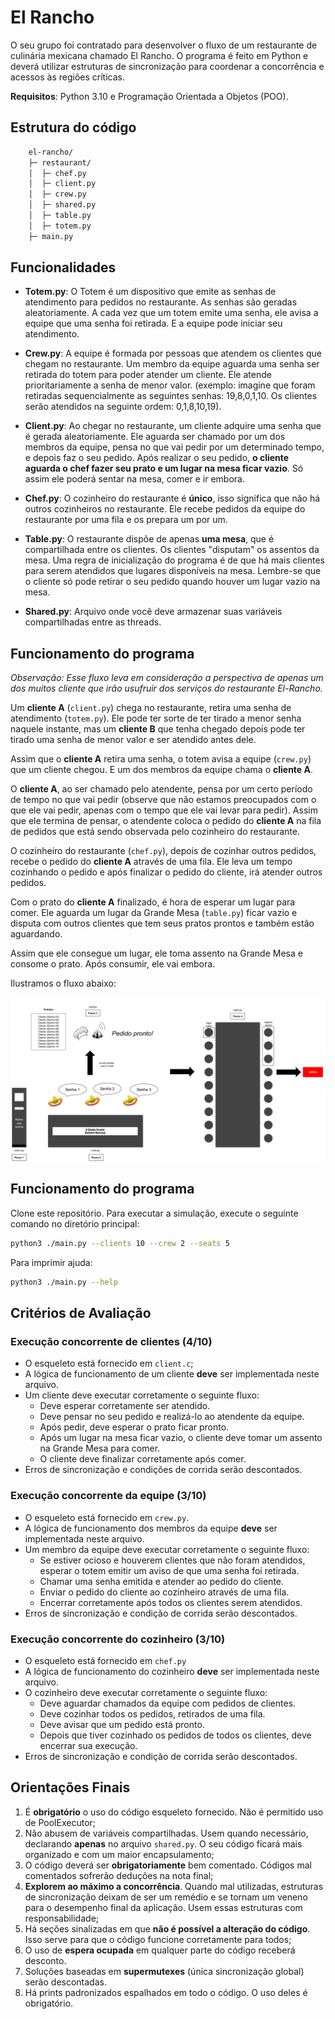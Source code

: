 # El Rancho

O seu grupo foi contratado para desenvolver o fluxo de um restaurante de culinária mexicana chamado El Rancho. O programa é feito em Python e deverá utilizar estruturas de sincronização para coordenar a concorrência e acessos às regiões críticas.

**Requisitos**: Python 3.10 e Programação Orientada a Objetos (POO).

## Estrutura do código

```bash
    el-rancho/
    ├─ restaurant/
    │  ├─ chef.py
    │  ├─ client.py
    │  ├─ crew.py
    │  ├─ shared.py
    │  ├─ table.py
    │  ├─ totem.py
    ├─ main.py

```

## Funcionalidades

- **Totem.py**: O Totem é um dispositivo que emite as senhas de atendimento para pedidos no restaurante. As senhas são geradas aleatoriamente. A cada vez que um totem emite uma senha, ele avisa a equipe que uma senha foi retirada. E a equipe pode iniciar seu atendimento. 

- **Crew.py**: A equipe é formada por pessoas que atendem os clientes que chegam no restaurante. Um membro da equipe aguarda uma senha ser retirada do totem para poder atender um cliente. Ele atende prioritariamente a senha de menor valor. (exemplo: imagine que foram retiradas sequencialmente as seguintes senhas: 19,8,0,1,10. Os clientes serão atendidos na seguinte ordem: 0,1,8,10,19).


- **Client.py**: Ao chegar no restaurante, um cliente adquire uma senha que é gerada aleatoriamente. Ele aguarda ser chamado por um dos membros da equipe, pensa no que vai pedir por um determinado tempo, e depois faz o seu pedido. Após realizar o seu pedido, **o cliente aguarda o chef fazer seu prato e um lugar na mesa ficar vazio**. Só assim ele poderá sentar na mesa, comer e ir embora.  


- **Chef.py**: O cozinheiro do restaurante é **único**, isso significa que não há outros cozinheiros no restaurante. Ele recebe pedidos da equipe do restaurante por uma fila e os prepara um por um.

- **Table.py**: O restaurante dispõe de apenas **uma mesa**, que é compartilhada entre os clientes. Os clientes "disputam" os assentos da mesa. Uma regra de inicialização do programa é de que há mais clientes para serem atendidos que lugares disponíveis na mesa. Lembre-se que o cliente só pode retirar o seu pedido quando houver um lugar vazio na mesa.

- **Shared.py**: Arquivo onde você deve armazenar suas variáveis compartilhadas entre as threads.

## Funcionamento do programa

*Observação: Esse fluxo leva em consideração a perspectiva de apenas um dos muitos cliente que irão usufruir dos serviços do restaurante El-Rancho.* 

Um **cliente A** (`client.py`) chega no restaurante, retira uma senha de atendimento (`totem.py`). Ele pode ter sorte de ter tirado a menor senha naquele instante, mas um **cliente B** que tenha chegado depois pode ter tirado uma senha de menor valor e ser atendido antes dele. 

Assim que o **cliente A** retira uma senha, o totem avisa a equipe (`crew.py`) que um cliente chegou. E um dos membros da equipe chama o **cliente A**.

O **cliente A**, ao ser chamado pelo atendente, pensa por um certo período de tempo no que vai pedir (observe que não estamos preocupados com o que ele vai pedir, apenas com o tempo que ele vai levar para pedir). Assim que ele termina de pensar, o atendente coloca o pedido do **cliente A** na fila de pedidos que está sendo observada pelo cozinheiro do restaurante. 

O cozinheiro do restaurante (`chef.py`), depois de cozinhar outros pedidos, recebe o pedido do **cliente A** através de uma fila. Ele leva um tempo cozinhando o pedido e após finalizar o pedido do cliente, irá atender outros pedidos.

Com o prato do **cliente A** finalizado, é hora de esperar um lugar para comer. Ele aguarda um lugar da Grande Mesa (`table.py`) ficar vazio e disputa com outros clientes que tem seus pratos prontos e também estão aguardando. 

Assim que ele consegue um lugar, ele toma assento na Grande Mesa e consome o prato. Após consumir, ele vai embora.

Ilustramos o fluxo abaixo:

![el_rancho image](./flux.svg)

## Funcionamento do programa

Clone este repositório. Para executar a simulação, execute o seguinte comando no diretório principal:


```bash
python3 ./main.py --clients 10 --crew 2 --seats 5
```

Para imprimir ajuda:


```bash
python3 ./main.py --help
```

## Critérios de Avaliação

### Execução concorrente de clientes (4/10)
- O esqueleto está fornecido em `client.c`;
- A lógica de funcionamento de um cliente **deve** ser implementada neste arquivo.
- Um cliente deve executar corretamente o seguinte fluxo:
    - Deve esperar corretamente ser atendido.
    - Deve pensar no seu pedido e realizá-lo ao atendente da equipe.
    - Após pedir, deve esperar o prato ficar pronto.
    - Após um lugar na mesa ficar vazio, o cliente deve tomar um assento na Grande Mesa para comer.
    - O cliente deve finalizar corretamente após comer.
- Erros de sincronização e condições de corrida serão descontados.

### Execução concorrente da equipe (3/10)
- O esqueleto está fornecido em `crew.py`.
- A lógica de funcionamento dos membros da equipe **deve** ser implementada neste arquivo.
- Um membro da equipe deve executar corretamente o seguinte fluxo:
    - Se estiver ocioso e houverem clientes que não foram atendidos, esperar o totem emitir um aviso de que uma senha foi retirada.
    - Chamar uma senha emitida e atender ao pedido do cliente.
    - Enviar o pedido do cliente ao cozinheiro através de uma fila.
    - Encerrar corretamente após todos os clientes serem atendidos.
- Erros de sincronização e condição de corrida serão descontados.

### Execução concorrente do cozinheiro (3/10)
- O esqueleto está fornecido em `chef.py`
- A lógica de funcionamento do cozinheiro **deve** ser implementada neste arquivo.
- O cozinheiro deve executar corretamente o seguinte fluxo:
    - Deve aguardar chamados da equipe com pedidos de clientes.
    - Deve cozinhar todos os pedidos, retirados de uma fila.
    - Deve avisar que um pedido está pronto.
    - Depois que tiver cozinhado os pedidos de todos os clientes, deve encerrar sua execução.
- Erros de sincronização e condição de corrida serão descontados.

## Orientações Finais
1. É **obrigatório** o uso do código esqueleto fornecido. Não é permitido uso de PoolExecutor;
2. Não abusem de variáveis compartilhadas. Usem quando necessário, declarando **apenas** no arquivo `shared.py`. O seu código ficará mais organizado e com um maior encapsulamento;
3.  O código deverá ser **obrigatoriamente** bem comentado. Códigos mal comentados sofrerão deduções na nota final;
4.  **Explorem ao máximo a concorrência**. Quando mal utilizadas, estruturas de sincronização deixam de ser um remédio e se tornam um veneno para o desempenho final da aplicação. Usem essas estruturas com responsabilidade;
5. Há seções sinalizadas em que **não é possível a alteração do código**. Isso serve para que o código funcione corretamente para todos;
6. O uso de **espera ocupada** em qualquer parte do código receberá desconto.
7. Soluções baseadas em **supermutexes** (única sincronização global) serão descontadas.
8. Há prints padronizados espalhados em todo o código. O uso deles é obrigatório.
